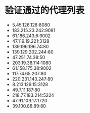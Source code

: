 # 验证通过的代理列表

 - 5.45.126.128:8080
 - 183.215.23.242:9091
 - 61.186.243.6:9002
 - 47.119.19.221:3128
 - 139.196.196.74:80
 - 139.129.202.244:80
 - 47.251.74.38:50
 - 203.19.38.114:1080
 - 61.158.175.38:9002
 - 117.74.65.207:80
 - 220.231.143.247:80
 - 8.213.129.15:3128
 - 49.7.11.187:80
 - 218.77.183.214:5224
 - 47.91.109.17:1720
 - 39.100.88.89:80
